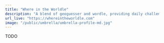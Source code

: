 ```yaml
---
title: "Where in the Worldle"
description: "A blend of geoguesser and wordle, providing daily challenges to find where you are in the world in satellite view"
url_live: "https://whereintheworldle.com"
image: "/public/umbrella/umbrella-profile-md.jpg"
---
```


TODO